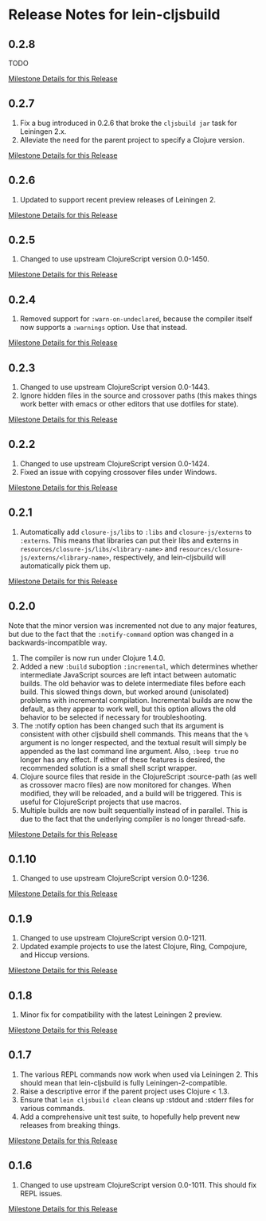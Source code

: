 # Release Notes for lein-cljsbuild

## 0.2.8

TODO

[Milestone Details for this Release](https://github.com/emezeske/lein-cljsbuild/issues?milestone=22&state=closed)

## 0.2.7

1. Fix a bug introduced in 0.2.6 that broke the `cljsbuild jar` task for Leiningen 2.x.
2. Alleviate the need for the parent project to specify a Clojure version.

[Milestone Details for this Release](https://github.com/emezeske/lein-cljsbuild/issues?milestone=21&state=closed)

## 0.2.6

1. Updated to support recent preview releases of Leiningen 2.

[Milestone Details for this Release](https://github.com/emezeske/lein-cljsbuild/issues?milestone=20&state=closed)

## 0.2.5

1. Changed to use upstream ClojureScript version 0.0-1450.

[Milestone Details for this Release](https://github.com/emezeske/lein-cljsbuild/issues?milestone=19&state=closed)

## 0.2.4

1. Removed support for `:warn-on-undeclared`, because the compiler itself now supports a `:warnings` option.  Use that instead.

[Milestone Details for this Release](https://github.com/emezeske/lein-cljsbuild/issues?milestone=18&state=closed)

## 0.2.3

1. Changed to use upstream ClojureScript version 0.0-1443.
2. Ignore hidden files in the source and crossover paths (this makes things work better with emacs or other editors that use dotfiles for state).

[Milestone Details for this Release](https://github.com/emezeske/lein-cljsbuild/issues?milestone=17&state=closed)

## 0.2.2

1. Changed to use upstream ClojureScript version 0.0-1424.
2. Fixed an issue with copying crossover files under Windows.

[Milestone Details for this Release](https://github.com/emezeske/lein-cljsbuild/issues?milestone=16&state=closed)

## 0.2.1

1. Automatically add `closure-js/libs` to `:libs` and `closure-js/externs` to `:externs`.  This means that libraries can put their libs and externs in `resources/closure-js/libs/<library-name>` and `resources/closure-js/externs/<library-name>`, respectively, and lein-cljsbuild will automatically pick them up.

[Milestone Details for this Release](https://github.com/emezeske/lein-cljsbuild/issues?milestone=15&state=closed)

## 0.2.0

Note that the minor version was incremented not due to any major features, but due to the fact that the `:notify-command` option was changed in a backwards-incompatible way.

1. The compiler is now run under Clojure 1.4.0.
2. Added a new `:build` suboption `:incremental`, which determines whether intermediate JavaScript sources are left intact between automatic builds.  The old behavior was to delete intermediate files before each build.  This slowed things down, but worked around (unisolated) problems with incremental compilation.  Incremental builds are now the default, as they appear to work well, but this option allows the old behavior to be selected if necessary for troubleshooting.
3. The :notify option has been changed such that its argument is consistent with other cljsbuild shell commands.  This means that the `%` argument is no longer respected, and the textual result will simply be appended as the last command line argument.  Also, `:beep true` no longer has any effect.  If either of these features is desired, the recommended solution is a small shell script wrapper.
4. Clojure source files that reside in the ClojureScript :source-path (as well as crossover macro files) are now monitored for changes.  When modified, they will be reloaded, and a build will be triggered.  This is useful for ClojureScript projects that use macros.
5. Multiple builds are now built sequentially instead of in parallel.  This is due to the fact that the underlying compiler is no longer thread-safe.

[Milestone Details for this Release](https://github.com/emezeske/lein-cljsbuild/issues?milestone=14&state=closed)

## 0.1.10

1. Changed to use upstream ClojureScript version 0.0-1236.

[Milestone Details for this Release](https://github.com/emezeske/lein-cljsbuild/issues?milestone=13&state=closed)

## 0.1.9

1. Changed to use upstream ClojureScript version 0.0-1211.
2. Updated example projects to use the latest Clojure, Ring, Compojure, and Hiccup versions.

[Milestone Details for this Release](https://github.com/emezeske/lein-cljsbuild/issues?milestone=12&state=closed)

## 0.1.8

1. Minor fix for compatibility with the latest Leiningen 2 preview.

[Milestone Details for this Release](https://github.com/emezeske/lein-cljsbuild/issues?sort=created&direction=desc&state=closed&page=1&milestone=11)

## 0.1.7

1. The various REPL commands now work when used via Leiningen 2.  This should mean that lein-cljsbuild is fully Leiningen-2-compatible.
2. Raise a descriptive error if the parent project uses Clojure < 1.3.
3. Ensure that `lein cljsbuild clean` cleans up :stdout and :stderr files for various commands.
4. Add a comprehensive unit test suite, to hopefully help prevent new releases from breaking things.

[Milestone Details for this Release](https://github.com/emezeske/lein-cljsbuild/issues?sort=created&direction=desc&state=closed&page=1&milestone=10)

## 0.1.6

1. Changed to use upstream ClojureScript version 0.0-1011.  This should fix REPL issues.

[Milestone Details for this Release](https://github.com/emezeske/lein-cljsbuild/issues?sort=created&direction=desc&state=closed&page=1&milestone=9)
